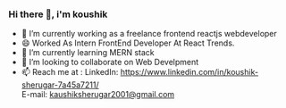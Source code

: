 ### Hi there 👋, i'm koushik

- 🔭 I’m currently working as a freelance frontend reactjs webdeveloper
- 😄 Worked As Intern FrontEnd Developer At React Trends.
- 🌱 I’m currently learning MERN stack
- 👯 I’m looking to collaborate on Web Develpment
- 📫 Reach me at : LinkedIn: https://www.linkedin.com/in/koushik-sherugar-7a45a7211/     
                    E-mail:   kaushiksherugar2001@gmail.com
<!--
**kaushikkotegar/kaushikkotegar** is a ✨ _special_ ✨ repository because its `README.md` (this file) appears on your GitHub profile.

Here are some ideas to get you started:

- 🔭 I’m currently working on ...
- 🌱 I’m currently learning ...
- 👯 I’m looking to collaborate on ...
- 🤔 I’m looking for help with ...
- 💬 Ask me about ...
- 📫 How to reach me: ...
- 😄 Pronouns: ...
- ⚡ Fun fact: ...
-->
